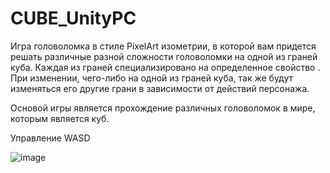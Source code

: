 # CUBE_UnityPC
Игра головоломка в стиле PixelArt изометрии, в которой вам придется решать различные разной сложности головоломки на одной из граней куба. Каждая из граней специализировано на определенное свойство . При изменении, чего-либо на одной из граней куба, так же будут изменяться его другие грани в зависимости от действий персонажа.

Основой игры является прохождение различных головоломок в мире, которым является куб.

Управление WASD

![image](https://user-images.githubusercontent.com/51047366/186431843-f4ef9c21-9563-494b-907c-18dc6a74d1fa.png)

